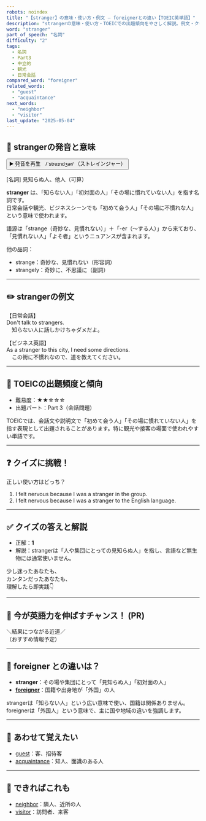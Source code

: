 ```yaml
---
robots: noindex
title: "【stranger】の意味・使い方・例文 ― foreignerとの違い【TOEIC英単語】"
description: "strangerの意味・使い方・TOEICでの出題傾向をやさしく解説。例文・クイズ付きでforeignerとの違いもわかりやすく学べます。"
word: "stranger"
part_of_speech: "名詞"
difficulty: "2"
tags:
  - 名詞
  - Part3
  - 中立的
  - 観光
  - 日常会話
compared_word: "foreigner"
related_words:
  - "guest"
  - "acquaintance"
next_words:
  - "neighbor"
  - "visitor"
last_update: "2025-05-04"
---
```


## 🔰 strangerの発音と意味

<button class="play-audio" onclick="playTTS('stranger')">
  <span class="play-audio-main">
    ▶️ 発音を再生　/ˈstreɪndʒər/
  </span>
  <span class="play-audio-sub">
    （ストレインジャー）
  </span>
</button>

[名詞] 見知らぬ人、他人（可算）

**stranger** は、「知らない人」「初対面の人」「その場に慣れていない人」を指す名詞です。  
日常会話や観光、ビジネスシーンでも「初めて会う人」「その場に不慣れな人」という意味で使われます。

語源は「strange（奇妙な、見慣れない）」＋「-er（～する人）」から来ており、「見慣れない人」「よそ者」というニュアンスが含まれます。

他の品詞：  
- strange：奇妙な、見慣れない（形容詞）
- strangely：奇妙に、不思議に（副詞）

---

## ✏️ strangerの例文

【日常会話】  
Don't talk to strangers.  
　知らない人に話しかけちゃダメだよ。

【ビジネス英語】  
As a stranger to this city, I need some directions.  
　この街に不慣れなので、道を教えてください。

---

## 🎯 TOEICの出題頻度と傾向

- 難易度：★★☆☆☆
- 出題パート：Part 3（会話問題）

TOEICでは、会話文や説明文で「初めて会う人」「その場に慣れていない人」を指す表現として出題されることがあります。特に観光や接客の場面で使われやすい単語です。

---

## ❓ クイズに挑戦！

正しい使い方はどっち？

1. I felt nervous because I was a stranger in the group.  
2. I felt nervous because I was a stranger to the English language.

---

## ✅ クイズの答えと解説

- 正解：**1**
- 解説：strangerは「人や集団にとっての見知らぬ人」を指し、言語など無生物には通常使いません。

少し迷ったあなたも、  
カンタンだったあなたも、  
理解したら即実践👇️

---

## 🚀 今が英語力を伸ばすチャンス！ (PR)

<div class="info-center">
＼結果につながる近道／<br>  
（おすすめ情報予定）
</div>

---

## 🤔  foreigner との違いは？

- **stranger**：その場や集団にとって「見知らぬ人」「初対面の人」
- **[foreigner](/foreigner)**：国籍や出身地が「外国」の人

strangerは「知らない人」という広い意味で使い、国籍は関係ありません。foreignerは「外国人」という意味で、主に国や地域の違いを強調します。

---

## 🧩 あわせて覚えたい

- [guest](/guest)：客、招待客
- [acquaintance](/acquaintance)：知人、面識のある人

---

## 📖 できればこれも

- [neighbor](/neighbor)：隣人、近所の人
- [visitor](/visitor)：訪問者、来客

<!-- cvid: aid23_bid32 -->
